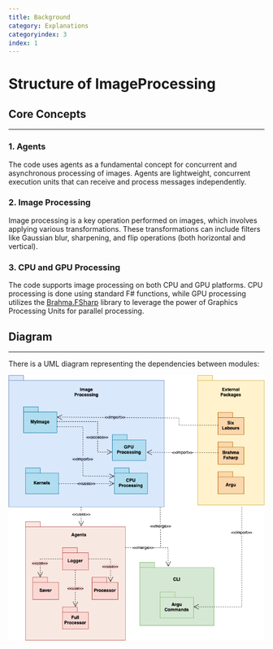 ```yaml
---
title: Background
category: Explanations
categoryindex: 3
index: 1
---
```


# Structure of ImageProcessing

## Core Concepts

---

### 1. Agents
The code uses agents as a fundamental concept for concurrent and asynchronous processing of images. 
Agents are lightweight, concurrent execution units that can receive and process messages independently.

### 2. Image Processing
Image processing is a key operation performed on images, which involves applying various transformations. 
These transformations can include filters like Gaussian blur, sharpening, and flip operations (both horizontal and vertical).

### 3. CPU and GPU Processing
The code supports image processing on both CPU and GPU platforms. 
CPU processing is done using standard F# functions, while GPU processing utilizes the [Brahma.FSharp](https://github.com/YaccConstructor/Brahma.FSharp) library to leverage the power of Graphics Processing Units for parallel processing.


## Diagram

---

There is a UML diagram representing the dependencies between modules: 

![image](https://raw.githubusercontent.com/PolinaSavelyeva/ImageProcessing/dev/resources/image_processing_uml.png)

